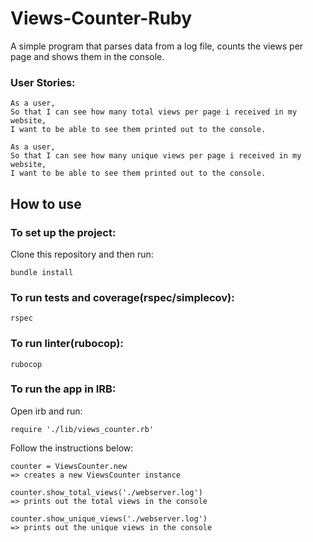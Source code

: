 # Views-Counter-Ruby
A simple program that parses data from a log file, counts the views per page and shows them in the console.

### User Stories:
```
As a user,
So that I can see how many total views per page i received in my website,
I want to be able to see them printed out to the console.

As a user,
So that I can see how many unique views per page i received in my website,
I want to be able to see them printed out to the console.
```

## How to use

 ### To set up the project:

 Clone this repository and then run:

 ```
 bundle install
 ```
 ### To run tests and coverage(rspec/simplecov):
 
 ```
 rspec
 ```
 
 ### To run linter(rubocop):
 
 ```
 rubocop
 ```
 
 ### To run the app in IRB:
 Open irb and run:
 ```
 require './lib/views_counter.rb'
 ```
 Follow the instructions below:
 ```
 counter = ViewsCounter.new
 => creates a new ViewsCounter instance

 counter.show_total_views('./webserver.log')
 => prints out the total views in the console

 counter.show_unique_views('./webserver.log')
 => prints out the unique views in the console

```
